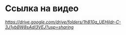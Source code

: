 # Ссылка на видео #
*https://drive.google.com/drive/folders/1h810q_UEHjldr-C-3J1ybBW8sAdI3VEJ?usp=sharing*
